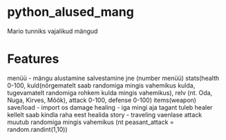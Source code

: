 # python_alused_mang
Mario tunniks vajalikud mängud

# Features

menüü - mängu alustamine salvestamine jne (number menüü)
stats(health 0-100, kuld(nõrgematelt saab randomiga mingis vahemikus kulda, tugevamatelt randomiga rohkem kulda mingis vahemikus), relv (nt. Oda, Nuga, Kirves, Mõõk), attack 0-100, defense 0-100)
items(weapon)
save/load - import os
damage
healing - iga mingi aja tagant tuleb healer kellelt saab kindla raha eest healida
story - 
traveling
vaenlase attack muutub randomiga mingis vahemikus (nt peasant_attack = random.randint(1,10))
